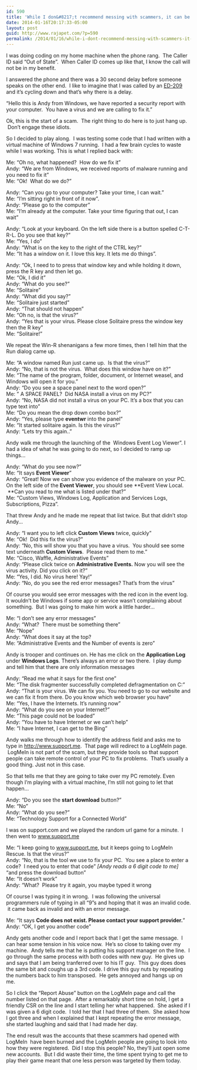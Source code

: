 ```yaml
---
id: 590
title: 'While I don&#8217;t recommend messing with scammers, it can be entertaining'
date: 2014-01-16T20:17:33-05:00
layout: post
guid: http://www.rajapet.com/?p=590
permalink: /2014/01/16/while-i-dont-recommend-messing-with-scammers-it-can-be-entertaining/
---
```

I was doing coding on my home machine when the phone rang.  The Caller ID said &#8220;Out of State&#8221;.  When Caller ID comes up like that, I know the call will not be in my benefit.

I answered the phone and there was a 30 second delay before someone speaks on the other end.  I like to imagine that I was called by an [ED-209](http://www.omnicorp.com/products/ed-209.php) and it&#8217;s cycling down and that&#8217;s why there is a delay.

&#8220;Hello this is Andy from Windows, we have reported a security report with your computer.  You have a virus and we are calling to fix it.&#8221;

Ok, this is the start of a scam.  The right thing to do here is to just hang up.  Don&#8217;t engage these idiots.

So I decided to play along.  I was testing some code that I had written with a virtual machine of Windows 7 running.  I had a few brain cycles to waste while I was working. This is what I replied back with:

Me: &#8220;Oh no, what happened?  How do we fix it&#8221;  
Andy: &#8220;We are from Windows, we received reports of malware running and you need to fix it&#8221;  
Me: &#8220;Ok!  What do we do?&#8221;

Andy: &#8220;Can you go to your computer? Take your time, I can wait.&#8221;  
Me: &#8220;I&#8217;m sitting right in front of it now&#8221;.  
Andy: &#8220;Please go to the computer&#8221;  
Me: &#8220;I&#8217;m already at the computer. Take your time figuring that out, I can wait&#8221;

Andy: &#8220;Look at your keyboard. On the left side there is a button spelled C-T-R-L. Do you see that key?&#8221;  
Me: &#8220;Yes, I do&#8221;  
Andy: &#8220;What is on the key to the right of the CTRL key?&#8221;  
Me: &#8220;It has a window on it. I love this key. It lets me do things&#8221;.

Andy: &#8220;Ok, I need to to press that window key and while holding it down, press the R key and then let go.  
Me: &#8220;Ok, I did it&#8221;  
Andy: &#8220;What do you see?&#8221;  
Me: &#8220;Solitaire&#8221;  
Andy: &#8220;What did you say?&#8221;  
Me: &#8220;Solitaire just started&#8221;  
Andy: &#8220;That should not happen&#8221;  
Me: &#8220;Oh no, is that the virus?&#8221;  
Andy: &#8220;Yes that is your virus. Please close Solitaire press the window key then the R key&#8221;  
Me: &#8220;Solitaire!&#8221;

We repeat the Win-R shenanigans a few more times, then I tell him that the Run dialog came up.

Me: &#8220;A window named Run just came up.  Is that the virus?&#8221;  
Andy: &#8220;No, that is not the virus.  What does this window have on it?&#8221;  
Me: &#8220;The name of the program, folder, document, or Internet weasel, and Windows will open it for you.&#8221;  
Andy: &#8220;Do you see a space panel next to the word open?&#8221;  
Me: &#8221; A SPACE PANEL?  Did NASA install a virus on my PC?&#8221;  
Andy: &#8220;No, NASA did not install a virus on your PC. It&#8217;s a box that you can type text into&#8221;  
Me: &#8220;Do you mean the drop down combo box?&#8221;  
Andy: &#8220;Yes, please type **eventwr** into the panel&#8221;  
Me: &#8220;It started solitaire again. Is this the virus?&#8221;  
Andy: &#8220;Lets try this again..&#8221;

Andy walk me through the launching of the  Windows Event Log Viewer&#8221;. I had a idea of what he was going to do next, so I decided to ramp up things&#8230;

Andy: &#8220;What do you see now?&#8221;  
Me: &#8220;It says **Event Viewer**&#8221;  
Andy: &#8220;Great! Now we can show you evidence of the malware on your PC. On the left side of the **Event Viewer**, you should see **Event View Local.  **Can you read to me what is listed under that?&#8221;  
Me: &#8220;Custom Views, Windows Log, Application and Services Logs, Subscriptions, Pizza&#8221;.

That threw Andy and he made me repeat that list twice. But that didn&#8217;t stop Andy&#8230;

Andy: &#8220;I want you to left click **Custom Views** twice, quickly&#8221;  
Me: &#8220;Ok!  Did this fix the virus?&#8221;  
Andy: &#8220;No, this will show you that you have a virus.  You should see some text underneath **Custom Views**.  Please read them to me.&#8221;  
Me: &#8220;Cisco, Waffle, Administrative Events&#8221;  
Andy: &#8220;Please click twice on **Administrative Events.** Now you will see the virus activity. Did you click on it?&#8221;  
Me: &#8220;Yes, I did. No virus here! Yay!&#8221;  
Andy: &#8220;No, do you see the red error messages? That&#8217;s from the virus&#8221;

Of course you would see error messages with the red icon in the event log. It wouldn&#8217;t be Windows if some app or service wasn&#8217;t complaining about something.  But I was going to make him work a little harder&#8230;

Me: &#8220;I don&#8217;t see any error messages&#8221;  
Andy: &#8220;What?  There must be something there&#8221;  
Me: &#8220;Nope&#8221;  
Andy: &#8220;What does it say at the top?  
Me: &#8220;Administrative Events and the Number of events is zero&#8221;

Andy is trooper and continues on. He has me click on the **Application Log** under **Windows Logs**. There&#8217;s always an error or two there.  I play dump and tell him that there are only information messages

Andy: &#8220;Read me what it says for the first one&#8221;  
Me: &#8220;The disk fragmenter successfully completed defragmentation on C:&#8221;  
Andy: &#8220;That is your virus. We can fix you. You need to go to our website and we can fix it from there. Do you know which web browser you have&#8221;  
Me: &#8220;Yes, I have the Internets. It&#8217;s running now&#8221;  
Andy: &#8220;What do you see on your Internet?&#8221;  
Me: &#8220;This page could not be loaded&#8221;  
Andy: &#8220;You have to have Internet or we can&#8217;t help&#8221;  
Me: &#8220;I have Internet, I can get to the Bing&#8221;

Andy walks me through how to identify the address field and asks me to type in http://www.support.me.  That page will redirect to a LogMeIn page.  LogMeIn is not part of the scam, but they provide tools so that support people can take remote control of your PC to fix problems.  That&#8217;s usually a good thing. Just not in this case.

So that tells me that they are going to take over my PC remotely. Even though I&#8217;m playing with a virtual machine, I&#8217;m still not going to let that happen&#8230;

Andy: &#8220;Do you see the **start download** button?&#8221;  
Me: &#8220;No&#8221;  
Andy: &#8220;What do you see?&#8221;  
Me: &#8220;Technology Support for a Connected World&#8221;

I was on support.com and we played the random url game for a minute.  I then went to www.support.me

Me: &#8220;I keep going to www.support.me, but it keeps going to LogMeIn Rescue. Is that the virus?&#8221;  
Andy: &#8220;No, that is the tool we use to fix your PC.  You see a place to enter a code?  I need you to enter that code&#8221; _[Andy reads a 6 digit code to me]_ &#8220;and press the download button&#8221;  
Me: &#8220;It doesn&#8217;t work&#8221;  
Andy: &#8220;What?  Please try it again, you maybe typed it wrong

Of course I was typing it in wrong.  I was following the universal programmers rule of typing in all &#8220;9&#8221;s and hoping that it was an invalid code.  it came back as invalid and with an error message.

Me: &#8220;It says **Code does not exist. Please contact your support provider.**&#8221;  
Andy: &#8220;OK, I get you another code&#8221;

Andy gets another code and I report back that I get the same message.  I can hear some tension in his voice now.  He&#8217;s so close to taking over my machine.  Andy tells me that he is putting his support manager on the line.  I go through the same process with both codes with new guy.  He gives up and says that I am being tranferred over to his IT guy.  This guy does does the same bit and coughs up a 3rd code. I drive this guy nuts by repeating the numbers back to him transposed.  He gets annoyed and hangs up on me.

So I click the &#8220;Report Abuse&#8221; button on the LogMeIn page and call the number listed on that page.  After a remarkably short time on hold, I get a friendly CSR on the line and I start telling her what happened.  She asked if I was given a 6 digit code.  I told her that I had three of them.  She asked how I got three and when I explained that I kept repeating the error message, she started laughing and said that I had made her day.

The end result was the accounts that these scammers had opened with LogMeIn  have been burned and the LogMeIn people are going to look into how they were registered.  Did I stop this people? No, they&#8217;ll just open some new accounts.  But I did waste their time, the time spent trying to get me to play their game meant that one less person was targeted by them today.